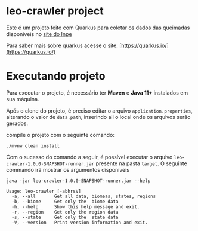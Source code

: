 # leo-crawler project

Este é um projeto feito com Quarkus para coletar os dados das queimadas disponíveis no [site do Inpe](http://queimadas.dgi.inpe.br/queimadas/portal-static/estatisticas_estados/)

Para saber mais sobre quarkus acesse o site: [https://quarkus.io/](https://quarkus.io/)

# Executando projeto

Para executar o projeto, é necessário ter **Maven** e **Java 11+** instalados em sua máquina. 

Após o clone do projeto, é preciso editar o arquivo `application.properties`, alterando o valor de `data.path`, inserindo ali o local onde os arquivos serão gerados.

compile o projeto com o seguinte comando:

```
./mvnw clean install
```

Com o sucesso do comando a seguir, é possível executar o arquivo `leo-crawler-1.0.0-SNAPSHOT-runner.jar` presente na pasta `target`. O seguinte commando irá mostrar os argumentos disponíveis

```
java -jar leo-crawler-1.0.0-SNAPSHOT-runner.jar --help

Usage: leo-crawler [-abhrsV]
  -a, --all       Get all data, biomeas, states, regions
  -b, --biome     Get only the  biome data
  -h, --help      Show this help message and exit.
  -r, --region    Get only the region data
  -s, --state     Get only the  state data
  -V, --version   Print version information and exit.
```

